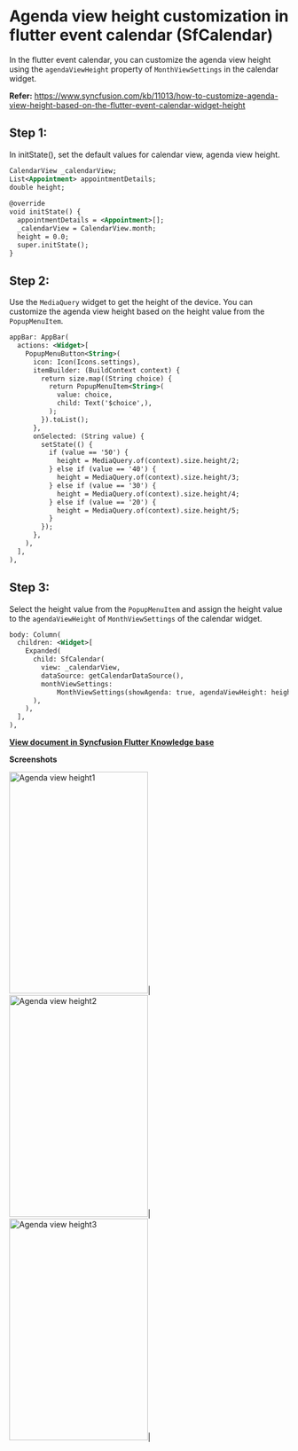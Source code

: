 # Agenda view height customization in flutter event calendar (SfCalendar)
In the flutter event calendar, you can customize the agenda view height using the `agendaViewHeight` property of `MonthViewSettings` in the calendar widget.

**Refer:** https://www.syncfusion.com/kb/11013/how-to-customize-agenda-view-height-based-on-the-flutter-event-calendar-widget-height

## Step 1:
In initState(), set the default values for calendar view, agenda view height.

```xml
CalendarView _calendarView;
List<Appointment> appointmentDetails;
double height;
 
@override
void initState() {
  appointmentDetails = <Appointment>[];
  _calendarView = CalendarView.month;
  height = 0.0;
  super.initState();
}
```
 

## Step 2:
Use the `MediaQuery` widget to get the height of the device. You can customize the agenda view height based on the height value from the `PopupMenuItem`.
```xml
appBar: AppBar(
  actions: <Widget>[
    PopupMenuButton<String>(
      icon: Icon(Icons.settings),
      itemBuilder: (BuildContext context) {
        return size.map((String choice) {
          return PopupMenuItem<String>(
            value: choice,
            child: Text('$choice',),
          );
        }).toList();
      },
      onSelected: (String value) {
        setState(() {
          if (value == '50') {
            height = MediaQuery.of(context).size.height/2;
          } else if (value == '40') {
            height = MediaQuery.of(context).size.height/3;
          } else if (value == '30') {
            height = MediaQuery.of(context).size.height/4;
          } else if (value == '20') {
            height = MediaQuery.of(context).size.height/5;
          }
        });
      },
    ),
  ],
),
```
 

## Step 3:
Select the height value from the `PopupMenuItem` and assign the height value to the `agendaViewHeight` of `MonthViewSettings` of the calendar widget.
```xml
body: Column(
  children: <Widget>[
    Expanded(
      child: SfCalendar(
        view: _calendarView,
        dataSource: getCalendarDataSource(),
        monthViewSettings:
            MonthViewSettings(showAgenda: true, agendaViewHeight: height),
      ),
    ),
  ],
),
```
**[View document in Syncfusion Flutter Knowledge base](https://www.syncfusion.com/kb/11013/how-to-customize-agenda-view-height-based-on-the-flutter-event-calendar-sfcalendar-widget)**

**Screenshots**

<img alt="Agenda view height1" src="http://www.syncfusion.com/uploads/user/kb/flut/flut-670/flut-670_img1.jpeg" width="250" height="400" />|
<img alt="Agenda view height2" src="http://www.syncfusion.com/uploads/user/kb/flut/flut-670/flut-670_img2.jpeg" width="250" height="400" />|
<img alt="Agenda view height3" src="http://www.syncfusion.com/uploads/user/kb/flut/flut-670/flut-670_img3.jpeg" width="250" height="400" />|
